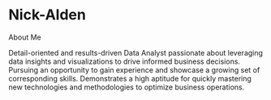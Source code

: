 # Nick-Alden

About Me

Detail-oriented and results-driven Data Analyst passionate about leveraging data insights and visualizations to drive informed business decisions. 
Pursuing an opportunity to gain experience and showcase a growing set of corresponding skills. 
Demonstrates a high aptitude for quickly mastering new technologies and methodologies to optimize business operations.
